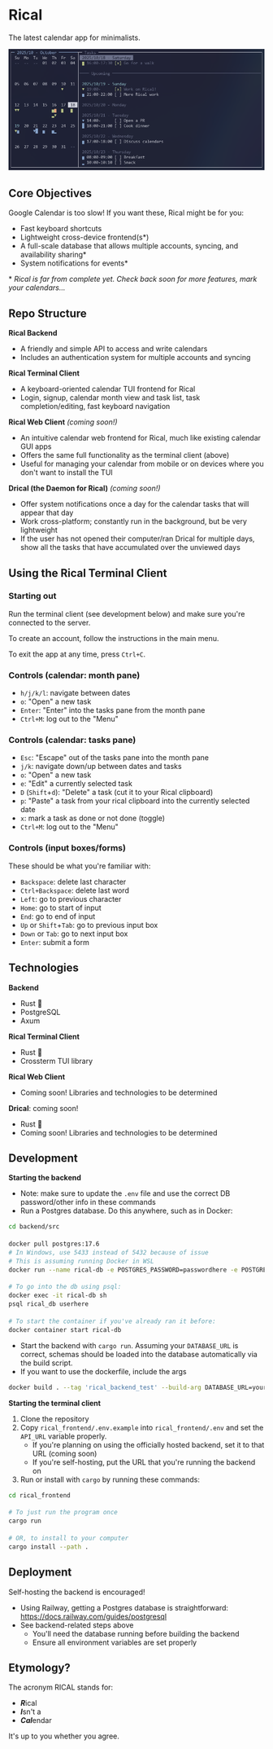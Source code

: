 # Rical

The latest calendar app for minimalists.

![A screenshot of Rical's terminal UI](images/rical_terminal_screenshot.png)

## Core Objectives
Google Calendar is too slow! If you want these, Rical might be for you:
- Fast keyboard shortcuts
- Lightweight cross-device frontend(s\*)
- A full-scale database that allows multiple accounts, syncing, and availability sharing\*
- System notifications for events\*

\* *Rical is far from complete yet. Check back soon for more features, mark your calendars...*

## Repo Structure
**Rical Backend**
- A friendly and simple API to access and write calendars
- Includes an authentication system for multiple accounts and syncing

**Rical Terminal Client**
- A keyboard-oriented calendar TUI frontend for Rical
- Login, signup, calendar month view and task list, task completion/editing, fast keyboard navigation

**Rical Web Client** *(coming soon!)*
- An intuitive calendar web frontend for Rical, much like existing calendar GUI apps
- Offers the same full functionality as the terminal client (above)
- Useful for managing your calendar from mobile or on devices where you don't want to install the TUI

**Drical (the Daemon for Rical)** *(coming soon!)*
- Offer system notifications once a day for the calendar tasks that will appear that day
- Work cross-platform; constantly run in the background, but be very lightweight
- If the user has not opened their computer/ran Drical for multiple days, show all the tasks that have accumulated over the unviewed days

## Using the Rical Terminal Client
### Starting out
Run the terminal client (see development below) and make sure you're connected to the server.

To create an account, follow the instructions in the main menu.

To exit the app at any time, press `Ctrl+C`.

### Controls (calendar: month pane)
- `h/j/k/l`: navigate between dates
- `o`: "Open" a new task
- `Enter`: "Enter" into the tasks pane from the month pane
- `Ctrl+M`: log out to the "Menu"

### Controls (calendar: tasks pane)
- `Esc`: "Escape" out of the tasks pane into the month pane
- `j/k`: navigate down/up between dates and tasks
- `o`: "Open" a new task
- `e`: "Edit" a currently selected task
- `D` (`Shift`+`d`): "Delete" a task (cut it to your Rical clipboard)
- `p`: "Paste" a task from your rical clipboard into the currently selected date
- `x`: mark a task as done or not done (toggle)
- `Ctrl+M`: log out to the "Menu"

### Controls (input boxes/forms)
These should be what you're familiar with:
- `Backspace`: delete last character
- `Ctrl+Backspace`: delete last word
- `Left`: go to previous character
- `Home`: go to start of input
- `End`: go to end of input
- `Up` or `Shift`+`Tab`: go to previous input box
- `Down` or `Tab`: go to next input box
- `Enter`: submit a form

## Technologies
**Backend**
- Rust 🦀
- PostgreSQL
- Axum

**Rical Terminal Client**
- Rust 🦀
- Crossterm TUI library

**Rical Web Client**
- Coming soon! Libraries and technologies to be determined

**Drical**: coming soon!
- Rust 🦀
- Coming soon! Libraries and technologies to be determined

## Development
**Starting the backend**
- Note: make sure to update the `.env` file and use the correct DB password/other info in these commands
- Run a Postgres database. Do this anywhere, such as in Docker:
```sh
cd backend/src

docker pull postgres:17.6
# In Windows, use 5433 instead of 5432 because of issue
# This is assuming running Docker in WSL
docker run --name rical-db -e POSTGRES_PASSWORD=passwordhere -e POSTGRES_DB=rical_db -e POSTGRES_USER=userhere -e PGPORT=5433 -d -p 5433:5433 postgres

# To go into the db using psql:
docker exec -it rical-db sh
psql rical_db userhere

# To start the container if you've already ran it before:
docker container start rical-db
```
- Start the backend with `cargo run`. Assuming your `DATABASE_URL` is correct, schemas should be loaded into the database automatically via the build script.
- If you want to use the dockerfile, include the args
```sh
docker build . --tag 'rical_backend_test' --build-arg DATABASE_URL=yoururlhere --build-arg JWT_SECRET=yoursecrethere --build-arg PORT=3001
```

**Starting the terminal client**
1. Clone the repository
2. Copy `rical_frontend/.env.example` into `rical_frontend/.env` and set the `API_URL` variable properly.
    - If you're planning on using the officially hosted backend, set it to that URL (coming soon)
    - If you're self-hosting, put the URL that you're running the backend on
3. Run or install with `cargo` by running these commands:
```sh
cd rical_frontend

# To just run the program once
cargo run

# OR, to install to your computer
cargo install --path .
```

## Deployment
Self-hosting the backend is encouraged!
- Using Railway, getting a Postgres database is straightforward: <https://docs.railway.com/guides/postgresql>
- See backend-related steps above
    - You'll need the database running before building the backend
    - Ensure all environment variables are set properly

## Etymology?
The acronym RICAL stands for:
- ***R***ical
- ***I***sn't a
- ***Cal***endar

It's up to you whether you agree.
